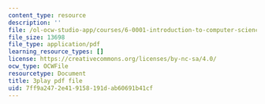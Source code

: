 ```yaml
---
content_type: resource
description: ''
file: /ol-ocw-studio-app/courses/6-0001-introduction-to-computer-science-and-programming-in-python-fall-2016/7ff9a2472e419158191dab60691b41cf_-jjUoTiaSHw.pdf
file_size: 13698
file_type: application/pdf
learning_resource_types: []
license: https://creativecommons.org/licenses/by-nc-sa/4.0/
ocw_type: OCWFile
resourcetype: Document
title: 3play pdf file
uid: 7ff9a247-2e41-9158-191d-ab60691b41cf
---
```

